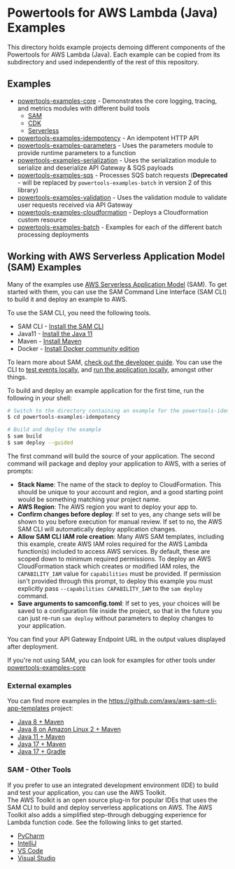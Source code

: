 #  Powertools for AWS Lambda (Java) Examples 

This directory holds example projects demoing different components of the Powertools for AWS Lambda (Java).
Each example can be copied from its subdirectory and used independently of the rest of this repository.

## Examples

* [powertools-examples-core](powertools-examples-core) - Demonstrates the core logging, tracing, and metrics modules with different build tools 
  * [SAM](./powertools-examples-core/sam) 
  * [CDK](./powertools-examples-core/cdk)
  * [Serverless](./powertools-examples-core/serverless)
* [powertools-examples-idempotency](powertools-examples-idempotency) - An idempotent HTTP API
* [powertools-examples-parameters](powertools-examples-parameters) - Uses the parameters module to provide runtime parameters to a function
* [powertools-examples-serialization](powertools-examples-serialization) - Uses the serialization module to serialize and deserialize API Gateway & SQS payloads
* [powertools-examples-sqs](powertools-examples-sqs) - Processes SQS batch requests (**Deprecated** - will be replaced by `powertools-examples-batch` in version 2 of this library)
* [powertools-examples-validation](powertools-examples-validation) - Uses the validation module to validate user requests received via API Gateway
* [powertools-examples-cloudformation](powertools-examples-cloudformation) - Deploys a Cloudformation custom resource
* [powertools-examples-batch](powertools-examples-batch) - Examples for each of the different batch processing deployments

## Working with AWS Serverless Application Model (SAM) Examples
Many of the examples use [AWS Serverless Application Model](https://aws.amazon.com/serverless/sam/) (SAM). To get started
with them, you can use the SAM Command Line Interface (SAM CLI) to build it and deploy an example to AWS. 

To use the SAM CLI, you need the following tools.

* SAM CLI - [Install the SAM CLI](https://docs.aws.amazon.com/serverless-application-model/latest/developerguide/serverless-sam-cli-install.html)
* Java11 - [Install the Java 11](https://docs.aws.amazon.com/corretto/latest/corretto-11-ug/downloads-list.html)
* Maven - [Install Maven](https://maven.apache.org/install.html)
* Docker - [Install Docker community edition](https://hub.docker.com/search/?type=edition&offering=community)

To learn more about SAM, 
[check out the developer guide](https://docs.aws.amazon.com/serverless-application-model/latest/developerguide/using-sam-cli.html).
You can use the CLI to [test events locally](https://docs.aws.amazon.com/serverless-application-model/latest/developerguide/using-sam-cli-local-invoke.html),
and [run the application locally](https://docs.aws.amazon.com/serverless-application-model/latest/developerguide/using-sam-cli-local-start-api.html),
amongst other things.

To build and deploy an example application for the first time, run the following in your shell:

```bash
# Switch to the directory containing an example for the powertools-idempotency module
$ cd powertools-examples-idempotency

# Build and deploy the example
$ sam build
$ sam deploy --guided
```

The first command will build the source of your application. The second command will package and deploy your application to AWS, with a series of prompts:

* **Stack Name**: The name of the stack to deploy to CloudFormation. This should be unique to your account and region, and a good starting point would be something matching your project name.
* **AWS Region**: The AWS region you want to deploy your app to.
* **Confirm changes before deploy**: If set to yes, any change sets will be shown to you before execution for manual review. If set to no, the AWS SAM CLI will automatically deploy application changes.
* **Allow SAM CLI IAM role creation**: Many AWS SAM templates, including this example, create AWS IAM roles required for the AWS Lambda function(s) included to access AWS services. By default, these are scoped down to minimum required permissions. To deploy an AWS CloudFormation stack which creates or modified IAM roles, the `CAPABILITY_IAM` value for `capabilities` must be provided. If permission isn't provided through this prompt, to deploy this example you must explicitly pass `--capabilities CAPABILITY_IAM` to the `sam deploy` command.
* **Save arguments to samconfig.toml**: If set to yes, your choices will be saved to a configuration file inside the project, so that in the future you can just re-run `sam deploy` without parameters to deploy changes to your application.

You can find your API Gateway Endpoint URL in the output values displayed after deployment.

If you're not using SAM, you can look for examples for other tools under [powertools-examples-core](./powertools-examples-core)

### External examples

You can find more examples in the https://github.com/aws/aws-sam-cli-app-templates project:

* [Java 8 + Maven](https://github.com/aws/aws-sam-cli-app-templates/tree/master/java8/hello-pt-maven)
* [Java 8 on Amazon Linux 2 + Maven](https://github.com/aws/aws-sam-cli-app-templates/tree/master/java8.al2/hello-pt-maven)
* [Java 11 + Maven](https://github.com/aws/aws-sam-cli-app-templates/tree/master/java11/hello-pt-maven)
* [Java 17 + Maven](https://github.com/aws/aws-sam-cli-app-templates/tree/master/java17/hello-pt-maven)
* [Java 17 + Gradle](https://github.com/aws/aws-sam-cli-app-templates/tree/master/java17/hello-pt-gradle)


### SAM - Other Tools 

If you prefer to use an integrated development environment (IDE) to build and test your application, you can use the AWS Toolkit.  
The AWS Toolkit is an open source plug-in for popular IDEs that uses the SAM CLI to build and deploy serverless applications on AWS. The AWS Toolkit also adds a simplified step-through debugging experience for Lambda function code. See the following links to get started.

* [PyCharm](https://docs.aws.amazon.com/toolkit-for-jetbrains/latest/userguide/welcome.html)
* [IntelliJ](https://docs.aws.amazon.com/toolkit-for-jetbrains/latest/userguide/welcome.html)
* [VS Code](https://docs.aws.amazon.com/toolkit-for-vscode/latest/userguide/welcome.html)
* [Visual Studio](https://docs.aws.amazon.com/toolkit-for-visual-studio/latest/user-guide/welcome.html)